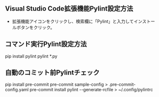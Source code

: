 ## Visual Studio Code拡張機能Pylint設定方法
- 拡張機能アイコンをクリックし、検索欄に「Pylint」と入力してインストールボタンをクリック。

## コマンド実行Pylint設定方法
pip install pylint
pylint *.py

## 自動のコミット前Pylintチェック
pip install pre-commit
pre-commit sample-config > .pre-commit-config.yaml
pre-commit install
pylint --generate-rcfile > ~/.config/pylintrc